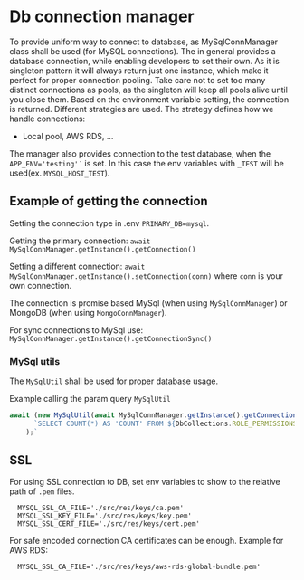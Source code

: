# Db connection manager

To provide uniform way to connect to database, as MySqlConnManager class shall be used (for MySQL connections). The in general provides a database connection, while enabling developers to set their own.
As it is singleton pattern it will always return just one instance, which make it perfect for proper connection pooling.
Take care not to set too many distinct connections as pools, as the singleton will keep all pools alive until you close them.
Based on the environment variable setting, the connection is returned. Different strategies are used. The strategy defines how we handle connections:

- Local pool, AWS RDS, ...

The manager also provides connection to the test database, when the `APP_ENV='testing'˙` is set. In this case the env variables with `_TEST` will be used(ex. `MYSQL_HOST_TEST`).

## Example of getting the connection

Setting the connection type in .env `PRIMARY_DB=mysql`.

Getting the primary connection:
`await MySqlConnManager.getInstance().getConnection()`

Setting a different connection:
`await MySqlConnManager.getInstance().setConnection(conn)`
where `conn` is your own connection.

The connection is promise based MySql (when using `MySqlConnManager`) or MongoDB (when using `MongoConnManager`).

For sync connections to MySql use:
`MySqlConnManager.getInstance().getConnectionSync()`

### MySql utils

The `MySqlUtil` shall be used for proper database usage. 

Example calling the param query  `MySqlUtil`

```typescript
await (new MySqlUtil(await MySqlConnManager.getInstance().getConnection() as Pool)).paramExecute(
      `SELECT COUNT(*) AS 'COUNT' FROM ${DbCollections.ROLE_PERMISSIONS};`,
    );`
```

## SSL

For using SSL connection to DB, set env variables to show to the relative path of `.pem` files.

```ssh
  MYSQL_SSL_CA_FILE='./src/res/keys/ca.pem'
  MYSQL_SSL_KEY_FILE='./src/res/keys/key.pem'
  MYSQL_SSL_CERT_FILE='./src/res/keys/cert.pem'
```

For safe encoded connection CA certificates can be enough. Example for AWS RDS:

```ssh
  MYSQL_SSL_CA_FILE='./src/res/keys/aws-rds-global-bundle.pem'
```
